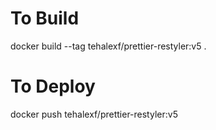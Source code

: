 # To Build
docker build --tag tehalexf/prettier-restyler:v5 .

# To Deploy
docker push tehalexf/prettier-restyler:v5
